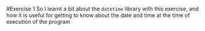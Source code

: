#Exercise 1
So I learnt a bit about the `datetime` library with this exercise, and how it is useful for getting to know about the date and time at the time of execution of the program